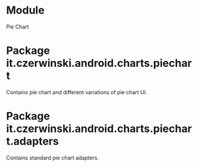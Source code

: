# Module

Pie Chart

# Package it.czerwinski.android.charts.piechart

Contains pie chart and different variations of pie chart UI.

# Package it.czerwinski.android.charts.piechart.adapters

Contains standard pie chart adapters.
